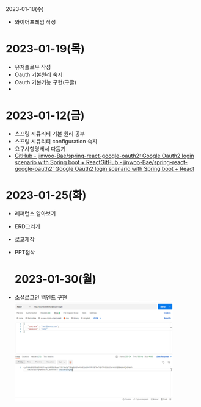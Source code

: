 2023-01-18(수)

- 와이어프레임 작성

# 2023-01-19(목)

- 유저플로우 작성
- Oauth 기본원리 숙지
- Oauth 기본기능 구현(구글)
- 

# 2023-01-12(금)

- 스프링 시큐리티 기본 원리 공부
- 스프링 시큐리티 configuration 숙지
- 요구사항명세서 다듬기
- [GitHub - jinwoo-Bae/spring-react-google-oauth2: Google Oauth2 login scenario with Spring boot + React](https://github.com/jinwoo-Bae/spring-react-google-oauth2.git)[GitHub - jinwoo-Bae/spring-react-google-oauth2: Google Oauth2 login scenario with Spring boot + React](https://github.com/jinwoo-Bae/spring-react-google-oauth2.git)

# 2023-01-25(화)

* 레퍼런스 알아보기
* ERD그리기
* 로고제작
* PPT첨삭
  
  # 2023-01-30(월)
* 소셜로그인 백엔드 구현
  <img src="assets/5e7f60a7394c5e170411d60162b24a1b619e0fb8.PNG" title="" alt="loading-ag-216" width="413">